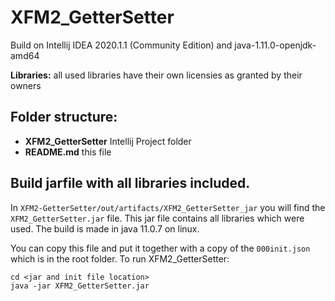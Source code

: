 # XFM2_GetterSetter

Build on Intellij IDEA 2020.1.1 (Community Edition) and java-1.11.0-openjdk-amd64

**Libraries:** all used libraries have their own licensies as granted by their owners

## Folder structure:


- **XFM2_GetterSetter** Intellij Project folder
- **README.md** this file


## Build jarfile with all libraries included.

In `XFM2-GetterSetter/out/artifacts/XFM2_GetterSetter_jar` you will find the `XFM2_GetterSetter.jar` file. This jar file contains all libraries which were used. The build is made in java 11.0.7 on linux.

You can copy this file and put it together with a copy of the `000init.json` which is in the root folder.
To run XFM2_GetterSetter:

	cd <jar and init file location>
	java -jar XFM2_GetterSetter.jar
	